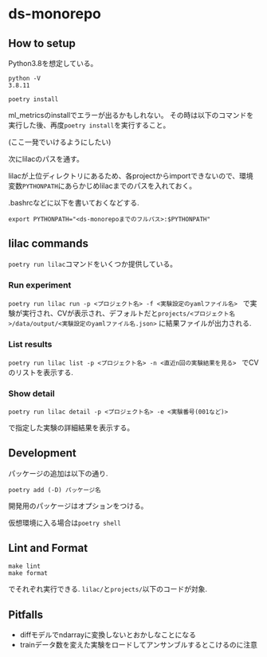 # ds-monorepo

## How to setup

Python3.8を想定している。

```
python -V
3.8.11
```
`poetry install`

ml_metricsのinstallでエラーが出るかもしれない。
その時は以下のコマンドを実行した後、再度`poetry install`を実行すること。

(ここ一発でいけるようにしたい)


次にlilacのパスを通す。

lilacが上位ディレクトリにあるため、各projectからimportできないので、環境変数`PYTHONPATH`にあらかじめlilacまでのパスを入れておく。

.bashrcなどに以下を書いておくなどする.

```
export PYTHONPATH="<ds-monorepoまでのフルパス>:$PYTHONPATH"
```

## lilac commands

`poetry run lilac`コマンドをいくつか提供している。

### Run experiment

`poetry run lilac run -p <プロジェクト名> -f <実験設定のyamlファイル名> `
で実験が実行され、CVが表示され、デフォルトだと`projects/<プロジェクト名>/data/output/<実験設定のyamlファイル名.json>`
に結果ファイルが出力される.

### List results

`poetry run lilac list -p <プロジェクト名> -n <直近n回の実験結果を見る> `
でCVのリストを表示する.

### Show detail

`poetry run lilac detail -p <プロジェクト名> -e <実験番号(001など)>`

で指定した実験の詳細結果を表示する。

## Development

パッケージの追加は以下の通り.

`poetry add (-D) パッケージ名`

開発用のパッケージはオプションをつける。

仮想環境に入る場合は`poetry shell`


## Lint and Format

```
make lint
make format
```

でそれぞれ実行できる. `lilac/`と`projects/`以下のコードが対象.


## Pitfalls

* diffモデルでndarrayに変換しないとおかしなことになる
* trainデータ数を変えた実験をロードしてアンサンブルするとこけるのに注意
